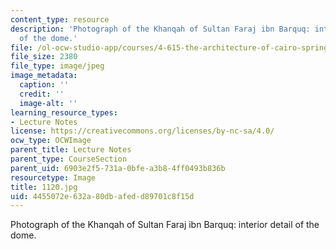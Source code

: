 ```yaml
---
content_type: resource
description: 'Photograph of the Khanqah of Sultan Faraj ibn Barquq: interior detail
  of the dome.'
file: /ol-ocw-studio-app/courses/4-615-the-architecture-of-cairo-spring-2002/4455072e632a80dbafedd89701c8f15d_1120.jpg
file_size: 2380
file_type: image/jpeg
image_metadata:
  caption: ''
  credit: ''
  image-alt: ''
learning_resource_types:
- Lecture Notes
license: https://creativecommons.org/licenses/by-nc-sa/4.0/
ocw_type: OCWImage
parent_title: Lecture Notes
parent_type: CourseSection
parent_uid: 6903e2f5-731a-0bfe-a3b8-4ff0493b836b
resourcetype: Image
title: 1120.jpg
uid: 4455072e-632a-80db-afed-d89701c8f15d
---
```

Photograph of the Khanqah of Sultan Faraj ibn Barquq: interior detail of the dome.